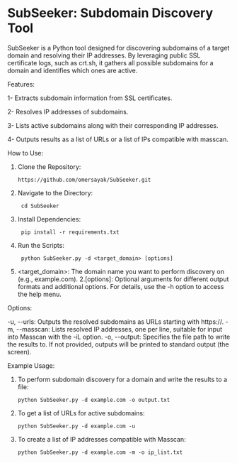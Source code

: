 # SubSeeker: Subdomain Discovery Tool

SubSeeker is a Python tool designed for discovering subdomains of a target domain and resolving their IP addresses. By leveraging public SSL certificate logs, such as crt.sh, it gathers all possible subdomains for a domain and identifies which ones are active.


Features:

1- Extracts subdomain information from SSL certificates.

2- Resolves IP addresses of subdomains.

3- Lists active subdomains along with their corresponding IP addresses.

4- Outputs results as a list of URLs or a list of IPs compatible with masscan.



How to Use:

 1. Clone the Repository:

        https://github.com/omersayak/SubSeeker.git

 2. Navigate to the Directory:

         cd SubSeeker
    
 3. Install Dependencies:

         pip install -r requirements.txt

 4. Run the Scripts:

         python SubSeeker.py -d <target_domain> [options]



1. <target_domain>: The domain name you want to perform discovery on (e.g., example.com).
2.[options]: Optional arguments for different output formats and additional options. For details, use the -h option to access the help menu.


Options:

-u, --urls: Outputs the resolved subdomains as URLs starting with https://.
-m, --masscan: Lists resolved IP addresses, one per line, suitable for input into Masscan with the -iL option.
-o, --output: Specifies the file path to write the results to. If not provided, outputs will be printed to standard output (the screen).

Example Usage:

1. To perform subdomain discovery for a domain and write the results to a file:

       python SubSeeker.py -d example.com -o output.txt
   
2. To get a list of URLs for active subdomains:

       python SubSeeker.py -d example.com -u
   
3. To create a list of IP addresses compatible with Masscan:

       python SubSeeker.py -d example.com -m -o ip_list.txt



